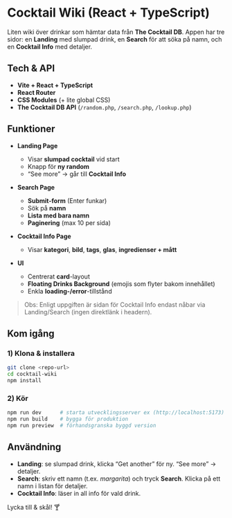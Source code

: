 # Cocktail Wiki (React + TypeScript)

Liten wiki över drinkar som hämtar data från **The Cocktail DB**.
Appen har tre sidor: en **Landing** med slumpad drink, en **Search** för att söka på namn, och en **Cocktail Info** med detaljer.

## Tech & API

* **Vite + React + TypeScript**
* **React Router**
* **CSS Modules** (+ lite global CSS)
* **The Cocktail DB API** (`/random.php`, `/search.php`, `/lookup.php`)

## Funktioner

* **Landing Page**

  * Visar **slumpad cocktail** vid start
  * Knapp för **ny random**
  * “See more” → går till **Cocktail Info**
* **Search Page**

  * **Submit-form** (Enter funkar)
  * Sök på **namn**
  * **Lista med bara namn**
  * **Paginering** (max 10 per sida)
* **Cocktail Info Page**

  * Visar **kategori**, **bild**, **tags**, **glas**, **ingredienser + mått**
* **UI**

  * Centrerat **card**-layout
  * **Floating Drinks Background** (emojis som flyter bakom innehållet)
  * Enkla **loading-/error**-tillstånd

> Obs: Enligt uppgiften är sidan för Cocktail Info endast nåbar via Landing/Search (ingen direktlänk i headern).

## Kom igång

### 1) Klona & installera

```bash
git clone <repo-url>
cd cocktail-wiki
npm install
```
### 2) Kör

```bash
npm run dev      # starta utvecklingsserver ex (http://localhost:5173)
npm run build    # bygga för produktion
npm run preview  # förhandsgranska byggd version
```

## Användning

* **Landing**: se slumpad drink, klicka “Get another” för ny. “See more” → detaljer.
* **Search**: skriv ett namn (t.ex. *margarita*) och tryck **Search**. Klicka på ett namn i listan för detaljer.
* **Cocktail Info**: läser in all info för vald drink.

Lycka till & skål! 🍸
